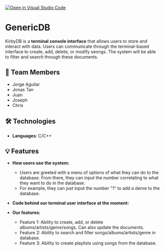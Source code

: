 [![Open in Visual Studio Code](https://classroom.github.com/assets/open-in-vscode-718a45dd9cf7e7f842a935f5ebbe5719a5e09af4491e668f4dbf3b35d5cca122.svg)](https://classroom.github.com/online_ide?assignment_repo_id=10809533&assignment_repo_type=AssignmentRepo)

# GenericDB
KirbyDB is a **terminal console interface** that allows users to store and interact with data. Users can communicate through the terminal-based interface to create, add, delete, or modify seongs. The system will be able to filter and search through these documents.

## 👥 Team Members
- Jorge Aguilar
- Jonas Tan
- Juan
- Joseph
- Chris

## 🛠️ Technologies
- **Languages**: C/C++

## 💡 Features
- **How users use the system:**
  - Users are greeted with a menu of options of what they can do to the database. From there, they can input the number correlating to what they want to do in the database.
  - For example, they can just input the number "1" to add a denre to the database. 
  
- **Code behind our terminal user interface at the moment:**


- **Our features:**
  - Feature 1: Ability to create, add, or delete albums/artists/genre/songs. Can also update the documents.
  - Feature 2: Ability to search and filter songs/albums/artists/genre in database.
  - Feature 3: Ability to create playlists using songs from the database.

